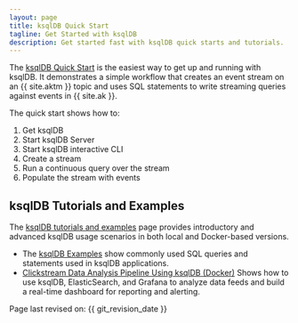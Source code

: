 ```yaml
---
layout: page
title: ksqlDB Quick Start
tagline: Get Started with ksqlDB
description: Get started fast with ksqlDB quick starts and tutorials.
---
```


The [ksqlDB Quick Start](https://ksqldb.io/quickstart.html) is the easiest way to get
up and running with ksqlDB. It demonstrates a simple workflow that creates 
an event stream on an {{ site.aktm }} topic and uses SQL statements to write
streaming queries against events in {{ site.ak }}.

The quick start shows how to:

1. Get ksqlDB
2. Start ksqlDB Server
3. Start ksqlDB interactive CLI
4. Create a stream
5. Run a continuous query over the stream
6. Populate the stream with events

ksqlDB Tutorials and Examples
-----------------------------

The [ksqlDB tutorials and examples](tutorials/index.md)
page provides introductory and advanced ksqlDB usage scenarios in both
local and Docker-based versions.

- The [ksqlDB Examples](tutorials/examples.md) show commonly used SQL queries
  and statements used in ksqlDB applications.
- [Clickstream Data Analysis Pipeline Using ksqlDB (Docker)](tutorials/clickstream-docker.md)
  Shows how to use ksqlDB, ElasticSearch, and Grafana to analyze
  data feeds and build a real-time dashboard for reporting and
  alerting.

Page last revised on: {{ git_revision_date }}
